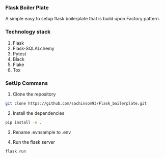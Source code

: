 ### Flask Boiler Plate
A simple easy to setup flask boilerplate that is build upon Factory pattern.
### Technology stack
1. Flask
2. Flask-SQLALchemy
3. Pytest
4. Black
5. Flake
6. Tox

### SetUp Commans
1. Clone the repository
```sh
git clone https://github.com/sachinsom93/Flask_boilerplate.git
```

2. Install the dependencies
```sh
pip install -e .
```

3. Rename .evnsample to .env

4. Run the flask server
```sh
flask run
```
